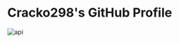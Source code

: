 # Cracko298's GitHub Profile

![api](https://github-readme-stats.vercel.app/api?username=Cracko298&show_icons=true&theme=tokyonight)
